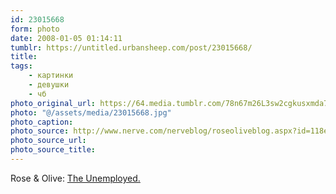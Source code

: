 ```yaml
---
id: 23015668
form: photo
date: 2008-01-05 01:14:11
tumblr: https://untitled.urbansheep.com/post/23015668/
title:
tags:
    - картинки
    - девушки
    - чб
photo_original_url: https://64.media.tumblr.com/78n67m26L3sw2cgkusxmda77_640.jpg
photo: "@/assets/media/23015668.jpg"
photo_caption:
photo_source: http://www.nerve.com/nerveblog/roseoliveblog.aspx?id=118e15398#15398
photo_source_url:
photo_source_title:
---
```


<p>Rose & Olive: <a href="http://www.nerve.com/nerveblog/roseoliveblog.aspx?id=118e15398#15398">The Unemployed.</a></p>
